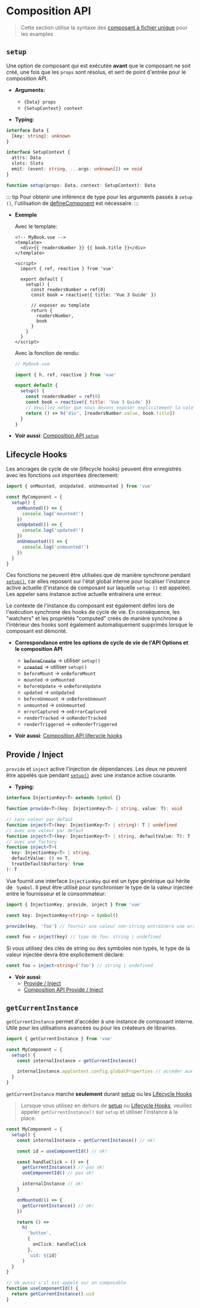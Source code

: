 # Composition API

> Cette section utilise la syntaxe des [composant à fichier unique](../guide/single-file-component.html) pour les examples

## `setup`

Une option de composant qui est exécutée **avant** que le composant ne soit créé, une fois que les `props` sont résolus, et sert de point d'entrée pour le composition API.

- **Arguments:**

  - `{Data} props`
  - `{SetupContext} context`

- **Typing**:

```ts
interface Data {
  [key: string]: unknown
}

interface SetupContext {
  attrs: Data
  slots: Slots
  emit: (event: string, ...args: unknown[]) => void
}

function setup(props: Data, context: SetupContext): Data
```

::: tip
Pour obtenir une inférence de type pour les arguments passés à `setup ()`, l'utilisation de [defineComponent](global-api.html#definecomponent) est nécessaire.
:::

- **Exemple**

  Avec le template:

  ```vue-html
  <!-- MyBook.vue -->
  <template>
    <div>{{ readersNumber }} {{ book.title }}</div>
  </template>

  <script>
    import { ref, reactive } from 'vue'

    export default {
      setup() {
        const readersNumber = ref(0)
        const book = reactive({ title: 'Vue 3 Guide' })

        // exposer au template
        return {
          readersNumber,
          book
        }
      }
    }
  </script>
  ```

  Avec la fonction de rendu:

  ```js
  // MyBook.vue

  import { h, ref, reactive } from 'vue'

  export default {
    setup() {
      const readersNumber = ref(0)
      const book = reactive({ title: 'Vue 3 Guide' })
      // Veuillez noter que nous devons exposer explicitement la valeur de ref ici
      return () => h('div', [readersNumber.value, book.title])
    }
  }
  ```

- **Voir aussi**: [Composition API `setup`](../guide/composition-api-setup.html)

## Lifecycle Hooks

Les ancrages de cycle de vie (lifecycle hooks) peuvent être enregistrés avec les fonctions `onX` importées directement:

```js
import { onMounted, onUpdated, onUnmounted } from 'vue'

const MyComponent = {
  setup() {
    onMounted(() => {
      console.log('mounted!')
    })
    onUpdated(() => {
      console.log('updated!')
    })
    onUnmounted(() => {
      console.log('unmounted!')
    })
  }
}
```

Ces fonctions ne peuvent être utilisées que de manière synchrone pendant [`setup()`](#setup), car elles reposent sur l'état global interne pour localiser l'instance active actuelle (l'instance de composant sur laquelle `setup ()` est appelée). Les appeler sans instance active actuelle entraînera une erreur.

Le contexte de l'instance du composant est également défini lors de l'exécution synchrone des hooks de cycle de vie. En conséquence, les "watchers" et les propriétés "computed" créés de manière synchrone à l'intérieur des hooks sont également automatiquement supprimés lorsque le composant est démonté.

- **Correspondance entre les options de cycle de vie de l'API Options et le composition API**

  - ~~`beforeCreate`~~ -> utiliser `setup()`
  - ~~`created`~~ -> utiliser `setup()`
  - `beforeMount` -> `onBeforeMount`
  - `mounted` -> `onMounted`
  - `beforeUpdate` -> `onBeforeUpdate`
  - `updated` -> `onUpdated`
  - `beforeUnmount` -> `onBeforeUnmount`
  - `unmounted` -> `onUnmounted`
  - `errorCaptured` -> `onErrorCaptured`
  - `renderTracked` -> `onRenderTracked`
  - `renderTriggered` -> `onRenderTriggered`

- **Voir aussi**: [Composition API lifecycle hooks](../guide/composition-api-lifecycle-hooks.html)

## Provide / Inject

`provide` et `inject` active l'injection de dépendances. Les deux ne peuvent être appelés que pendant [`setup()`](#setup) avec une instance active courante.

- **Typing**:

```ts
interface InjectionKey<T> extends Symbol {}

function provide<T>(key: InjectionKey<T> | string, value: T): void

// sans valeur par defaut
function inject<T>(key: InjectionKey<T> | string): T | undefined
// avec une valeur par defaut
function inject<T>(key: InjectionKey<T> | string, defaultValue: T): T
// avec une factory
function inject<T>(
  key: InjectionKey<T> | string,
  defaultValue: () => T,
  treatDefaultAsFactory: true
): T
```

Vue fournit une interface `InjectionKey` qui est un type générique qui hérite de ` Symbol`. Il peut être utilisé pour synchroniser le type de la valeur injectée entre le fournisseur et le consommateur:

```ts
import { InjectionKey, provide, inject } from 'vue'

const key: InjectionKey<string> = Symbol()

provide(key, 'foo') // fournir une valeur non-string entraînera une erreur

const foo = inject(key) // type de foo: string | undefined
```

Si vous utilisez des clés de string ou des symboles non typés, le type de la valeur injectée devra être explicitement déclaré:

```ts
const foo = inject<string>('foo') // string | undefined
```

- **Voir aussi**:
  - [Provide / Inject](../guide/component-provide-inject.html)
  - [Composition API Provide / Inject](../guide/composition-api-provide-inject.html)

## `getCurrentInstance`

`getCurrentInstance` permet d'accéder à une instance de composant interne. Utile pour les utilisations avancées ou pour les créateurs de librairies.

```ts
import { getCurrentInstance } from 'vue'

const MyComponent = {
  setup() {
    const internalInstance = getCurrentInstance()

    internalInstance.appContext.config.globalProperties // acceder aux globalProperties
  }
}
```

`getCurrentInstance` marche **seulement** durant [setup](#setup) ou les [Lifecycle Hooks](#lifecycle-hooks)

> Lorsque vous utilisez en dehors de [setup](#setup) ou [Lifecycle Hooks](#lifecycle-hooks), veuillez appeler `getCurrentInstance()` sur `setup` et utiliser l'instance à la place.

```ts
const MyComponent = {
  setup() {
    const internalInstance = getCurrentInstance() // ok!

    const id = useComponentId() // ok!

    const handleClick = () => {
      getCurrentInstance() // pas ok!
      useComponentId() // pas ok!

      internalInstance // ok!
    }

    onMounted(() => {
      getCurrentInstance() // ok!
    })

    return () =>
      h(
        'button',
        {
          onClick: handleClick
        },
        `uid: ${id}`
      )
  }
}

// ok aussi s'il est appelé sur un composable
function useComponentId() {
  return getCurrentInstance().uid
}
```
